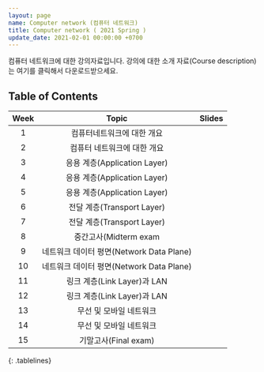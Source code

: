 ```yaml
---
layout: page
name: Computer network (컴퓨터 네트워크)
title: Computer network ( 2021 Spring )
update_date: 2021-02-01 00:00:00 +0700
---
```


컴퓨터 네트워크에 대한 강의자료입니다. 강의에 대한 소개 자료(Course description)는 여기를 클릭해서 다운로드받으세요.

<style>
.tablelines table, .tablelines td, .tablelines th {
        border: 1px solid black;
        }
</style>

## Table of Contents
| Week | Topic | Slides |
|:--------:|:-------:|:--------:|
|1|컴퓨터네트워크에 대한 개요|
|2|컴퓨터 네트워크에 대한 개요|
|3| 응용 계층(Application Layer)
|4| 응용 계층(Application Layer)
|5| 응용 계층(Application Layer)
|6| 전달 계층(Transport Layer) |
|7|전달 계층(Transport Layer)|
|8| 중간고사(Midterm exam |
|9| 네트워크 데이터 평면(Network Data Plane)
|10| 네트워크 데이터 평면(Network Data Plane)
|11| 링크 계층(Link Layer)과 LAN |
|12| 링크 계층(Link Layer)과 LAN | |
|13| 무선 및 모바일 네트워크 |
|14| 무선 및 모바일 네트워크 |
|15| 기말고사(Final exam) |
{: .tablelines}

